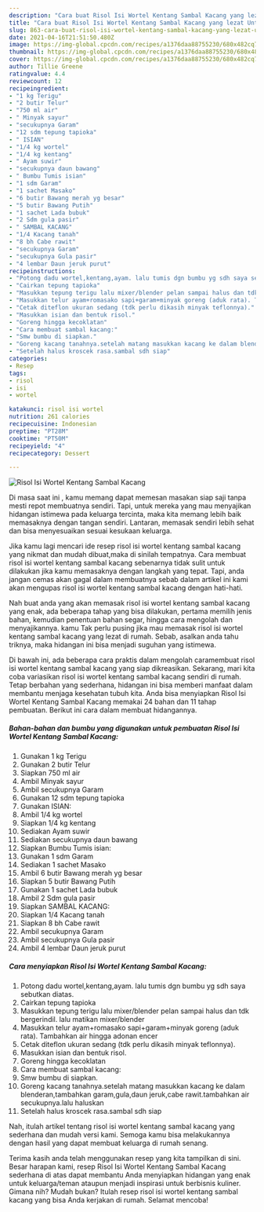 ```yaml
---
description: "Cara buat Risol Isi Wortel Kentang Sambal Kacang yang lezat Untuk Jualan"
title: "Cara buat Risol Isi Wortel Kentang Sambal Kacang yang lezat Untuk Jualan"
slug: 863-cara-buat-risol-isi-wortel-kentang-sambal-kacang-yang-lezat-untuk-jualan
date: 2021-04-16T21:51:50.480Z
image: https://img-global.cpcdn.com/recipes/a1376daa88755230/680x482cq70/risol-isi-wortel-kentang-sambal-kacang-foto-resep-utama.jpg
thumbnail: https://img-global.cpcdn.com/recipes/a1376daa88755230/680x482cq70/risol-isi-wortel-kentang-sambal-kacang-foto-resep-utama.jpg
cover: https://img-global.cpcdn.com/recipes/a1376daa88755230/680x482cq70/risol-isi-wortel-kentang-sambal-kacang-foto-resep-utama.jpg
author: Tillie Greene
ratingvalue: 4.4
reviewcount: 12
recipeingredient:
- "1 kg Terigu"
- "2 butir Telur"
- "750 ml air"
- " Minyak sayur"
- "secukupnya Garam"
- "12 sdm tepung tapioka"
- " ISIAN"
- "1/4 kg wortel"
- "1/4 kg kentang"
- " Ayam suwir"
- "secukupnya daun bawang"
- " Bumbu Tumis isian"
- "1 sdm Garam"
- "1 sachet Masako"
- "6 butir Bawang merah yg besar"
- "5 butir Bawang Putih"
- "1 sachet Lada bubuk"
- "2 Sdm gula pasir"
- " SAMBAL KACANG"
- "1/4 Kacang tanah"
- "8 bh Cabe rawit"
- "secukupnya Garam"
- "secukupnya Gula pasir"
- "4 lembar Daun jeruk purut"
recipeinstructions:
- "Potong dadu wortel,kentang,ayam. lalu tumis dgn bumbu yg sdh saya sebutkan diatas."
- "Cairkan tepung tapioka"
- "Masukkan tepung terigu lalu mixer/blender pelan sampai halus dan tdk bergerindil. lalu matikan mixer/blender"
- "Masukkan telur ayam+romasako sapi+garam+minyak goreng (aduk rata). Tambahkan air hingga adonan encer"
- "Cetak diteflon ukuran sedang (tdk perlu dikasih minyak teflonnya)."
- "Masukkan isian dan bentuk risol."
- "Goreng hingga kecoklatan"
- "Cara membuat sambal kacang:"
- "Smw bumbu di siapkan."
- "Goreng kacang tanahnya.setelah matang masukkan kacang ke dalam blenderan,tambahkan garam,gula,daun jeruk,cabe rawit.tambahkan air secukupnya.lalu haluskan"
- "Setelah halus kroscek rasa.sambal sdh siap"
categories:
- Resep
tags:
- risol
- isi
- wortel

katakunci: risol isi wortel 
nutrition: 261 calories
recipecuisine: Indonesian
preptime: "PT28M"
cooktime: "PT50M"
recipeyield: "4"
recipecategory: Dessert

---
```



![Risol Isi Wortel Kentang Sambal Kacang](https://img-global.cpcdn.com/recipes/a1376daa88755230/680x482cq70/risol-isi-wortel-kentang-sambal-kacang-foto-resep-utama.jpg)

Di masa  saat ini , kamu memang dapat memesan masakan siap saji tanpa mesti repot membuatnya sendiri. Tapi, untuk mereka yang mau menyajikan hidangan istimewa pada keluarga tercinta, maka kita memang lebih baik memasaknya dengan tangan sendiri. Lantaran, memasak sendiri lebih sehat dan bisa menyesuaikan sesuai kesukaan keluarga.

Jika kamu lagi mencari ide resep risol isi wortel kentang sambal kacang yang nikmat dan mudah dibuat,maka di sinilah tempatnya. Cara membuat risol isi wortel kentang sambal kacang  sebenarnya tidak sulit untuk dilakukan jika kamu memasaknya dengan langkah yang tepat. Tapi, anda jangan cemas akan gagal dalam membuatnya 
sebab dalam artikel ini kami akan mengupas risol isi wortel kentang sambal kacang dengan hati-hati.  



Nah buat anda yang akan memasak risol isi wortel kentang sambal kacang yang enak, ada beberapa tahap yang bisa dilakukan, pertama memilih jenis bahan, kemudian penentuan bahan segar, hingga cara mengolah dan menyajikannya. kamu Tak perlu pusing jika mau memasak risol isi wortel kentang sambal kacang yang lezat di rumah. Sebab, asalkan anda  tahu triknya, maka hidangan ini bisa menjadi suguhan yang istimewa.

Di bawah ini, ada beberapa cara praktis  dalam mengolah caramembuat risol isi wortel kentang sambal kacang yang siap dikreasikan. Sekarang, mari kita coba variasikan risol isi wortel kentang sambal kacang sendiri di rumah. Tetap berbahan yang sederhana, hidangan ini bisa memberi manfaat dalam membantu menjaga kesehatan tubuh kita. Anda bisa menyiapkan Risol Isi Wortel Kentang Sambal Kacang memakai 24 bahan dan 11 tahap pembuatan. Berikut ini cara dalam membuat hidangannya.

<!--inarticleads1-->

##### Bahan-bahan dan bumbu yang digunakan untuk pembuatan Risol Isi Wortel Kentang Sambal Kacang:

1. Gunakan 1 kg Terigu
1. Gunakan 2 butir Telur
1. Siapkan 750 ml air
1. Ambil  Minyak sayur
1. Ambil secukupnya Garam
1. Gunakan 12 sdm tepung tapioka
1. Gunakan  ISIAN:
1. Ambil 1/4 kg wortel
1. Siapkan 1/4 kg kentang
1. Sediakan  Ayam suwir
1. Sediakan secukupnya daun bawang
1. Siapkan  Bumbu Tumis isian:
1. Gunakan 1 sdm Garam
1. Sediakan 1 sachet Masako
1. Ambil 6 butir Bawang merah yg besar
1. Siapkan 5 butir Bawang Putih
1. Gunakan 1 sachet Lada bubuk
1. Ambil 2 Sdm gula pasir
1. Siapkan  SAMBAL KACANG:
1. Siapkan 1/4 Kacang tanah
1. Siapkan 8 bh Cabe rawit
1. Ambil secukupnya Garam
1. Ambil secukupnya Gula pasir
1. Ambil 4 lembar Daun jeruk purut




<!--inarticleads2-->

##### Cara menyiapkan Risol Isi Wortel Kentang Sambal Kacang:

1. Potong dadu wortel,kentang,ayam. lalu tumis dgn bumbu yg sdh saya sebutkan diatas.
1. Cairkan tepung tapioka
1. Masukkan tepung terigu lalu mixer/blender pelan sampai halus dan tdk bergerindil. lalu matikan mixer/blender
1. Masukkan telur ayam+romasako sapi+garam+minyak goreng (aduk rata). Tambahkan air hingga adonan encer
1. Cetak diteflon ukuran sedang (tdk perlu dikasih minyak teflonnya).
1. Masukkan isian dan bentuk risol.
1. Goreng hingga kecoklatan
1. Cara membuat sambal kacang:
1. Smw bumbu di siapkan.
1. Goreng kacang tanahnya.setelah matang masukkan kacang ke dalam blenderan,tambahkan garam,gula,daun jeruk,cabe rawit.tambahkan air secukupnya.lalu haluskan
1. Setelah halus kroscek rasa.sambal sdh siap




Nah, itulah artikel tentang  risol isi wortel kentang sambal kacang  yang sederhana dan mudah versi kami. Semoga kamu bisa melakukannya dengan hasil yang dapat membuat keluarga di rumah senang. 

Terima kasih anda telah menggunakan resep yang kita tampilkan di sini. Besar harapan kami, resep  Risol Isi Wortel Kentang Sambal Kacang sederhana di atas dapat membantu Anda menyiapkan hidangan yang enak untuk keluarga/teman ataupun menjadi inspirasi untuk berbisnis kuliner. Gimana nih? Mudah bukan? Itulah resep risol isi wortel kentang sambal kacang yang bisa Anda kerjakan di rumah. Selamat mencoba!

